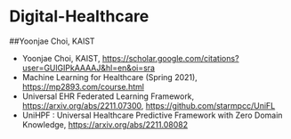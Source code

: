 # Digital-Healthcare

##Yoonjae Choi, KAIST
- Yoonjae Choi, KAIST, https://scholar.google.com/citations?user=GUlGIPkAAAAJ&hl=en&oi=sra
- Machine Learning for Healthcare (Spring 2021), https://mp2893.com/course.html
- Universal EHR Federated Learning Framework, https://arxiv.org/abs/2211.07300, https://github.com/starmpcc/UniFL
- UniHPF : Universal Healthcare Predictive Framework with Zero Domain Knowledge, https://arxiv.org/abs/2211.08082

